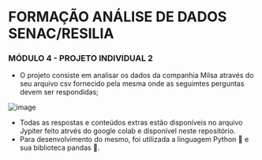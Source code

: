 # FORMAÇÃO ANÁLISE DE DADOS SENAC/RESILIA
### MÓDULO 4 - PROJETO INDIVIDUAL 2

* O projeto consiste em analisar os dados da companhia Milsa através do seu arquivo csv fornecido pela mesma onde as seguimtes perguntas devem ser respondidas;

![image](https://user-images.githubusercontent.com/123372841/235801577-6e95683a-a5d8-42b1-b8e5-eac4971b281e.png)

* Todas as respostas e conteúdos extras estão disponíveis no arquivo Jypiter feito atrvés do google colab e disponível neste repositório.
* Para desenvolvimento do mesmo, foi utilizada a linguagem Python 🐍 e sua biblioteca pandas 🐼.
